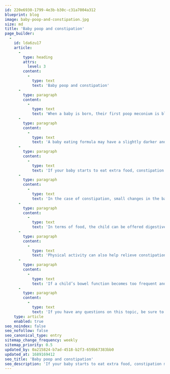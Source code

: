 ```yaml
---
id: 220e6930-1799-4e3b-b30c-c31a7004a312
blueprint: blog
image: baby-poop-and-constipation.jpg
size: md
title: 'Baby poop and constipation'
page_builder:
  -
    id: lda6zu17
    article:
      -
        type: heading
        attrs:
          level: 3
        content:
          -
            type: text
            text: 'Baby poop and constipation'
      -
        type: paragraph
        content:
          -
            type: text
            text: 'When a baby is born, their first poop meconium is black or dark green, stretchy and sticky. After a few days, the baby will start making a normal baby poop. Breast-fed baby poop is yellowish in colour and runny, it may contain tiny bits or lumps and has a slightly sour smell. Your baby may poop after each meal or only once a week, this is all perfectly normal because breast milk is absorbed in the body to such an extent that not much is left.'
      -
        type: paragraph
        content:
          -
            type: text
            text: 'A baby eating formula may have a slightly darker and greener or browner poop. Your baby will start to poop more regularly, about once a day, when the formula is not digested completely. The consistency of the poop should be moderately runny. If your baby’s poop is as runny as water, too hard, whitish grey, slimy, or bloody, this is a sign of a health problem and you should contact your GP.'
      -
        type: paragraph
        content:
          -
            type: text
            text: 'If your baby starts to eat extra food, constipation may be a problem. Constipation is when a baby poops less than 3 times a week, the poop is hard, and comes out with difficulty, causing pain to the baby. This is usually due to a lack of liquid. Constipation may also occur with a change of formula or weaning off breast milk, as the digestive rhythm may change. Even if a child receives little or uniform and low-fibre supplemental food, constipation might become a problem. If it is painful for the child to expel hard stool, the child may intentionally start holding the poop in the anus and the constipation will get even worse.'
      -
        type: paragraph
        content:
          -
            type: text
            text: 'In the case of constipation, small changes in the baby’s diet are often helpful. If you start giving your child extra food, be sure to also give them clean non-carbonated water from a cup. Your baby may not want to drink this at first, but be consistent and try to give them sips, even with a spoon. Do not give them juices, because then the child may not want to drink water afterwards. The drink should be given during and between meals, so that the child develops a habit of drinking enough water.'
      -
        type: paragraph
        content:
          -
            type: text
            text: 'In terms of food, the child can be offered digestive porridges such as oatmeal, but you should avoid giving them semolina and rice. Add oil as well to help soften the stool. However, you should not go overboard with the fibre, as it prevents the absorption of other substances. Pear, plum, or apple puree also aids in digestion. Berries, fruits, and vegetables, which contain a lot of water, also have a positive effect on a child’s digestion. Black plums and black plum juice, which can also be added to porridge, work especially well. At this time, bananas and potatoes should be avoided.'
      -
        type: paragraph
        content:
          -
            type: text
            text: 'Physical activity can also help relieve constipation. Encourage your baby to move as much as possible, even if it is limited to just jumping on your lap or rolling around. Exercising with your baby’s feet also makes the gut work better. If your baby is having trouble pooping, you can also massage their stomach. To do this, make clockwise circles around the belly button, moving outwards from the navel in circles of increasing sizes. Relief can also be found from taking a bath. However, if constipation lasts for more than two weeks, the child doesn’t have an appetite, is pale and troubled, and pooping causes repeated discomfort, a doctor should be consulted.'
      -
        type: paragraph
        content:
          -
            type: text
            text: 'If a child’s bowel function becomes too frequent and the stool becomes watery, it may be due to an unsuitable food, which can be solved by eliminating the problem food. Diarrhea may also be caused by some infectious disease. If the diarrhea does not go away within a week and is accompanied by vomiting, fever, unexplained weight change, skin rash, etc., further examination is required.'
      -
        type: paragraph
        content:
          -
            type: text
            text: 'If you have any questions on this topic, be sure to write to us – either by email or on social media platforms.'
    type: article
    enabled: true
seo_noindex: false
seo_nofollow: false
seo_canonical_type: entry
sitemap_change_frequency: weekly
sitemap_priority: 0.5
updated_by: 0a215824-b7ad-4518-b2f3-659b67383bb0
updated_at: 1689169412
seo_title: 'Baby poop and constipation'
seo_description: 'If your baby starts to eat extra food, constipation may be a problem.'
---
```

